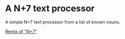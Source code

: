 # A N+7 text processor

A simple N+7 text processor from a list of known nouns.

[Remix of "N+7"](https://shade-fresh-path.glitch.me/)